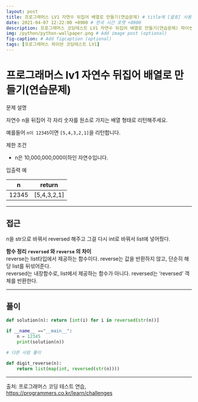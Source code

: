 ```yaml
---
layout: post
title: 프로그래머스 LV1 자연수 뒤집어 배열로 만들기(연습문제) # title에 [괄호] 사용 금지
date: 2021-04-07 12:22:00 +0900 # 한국 시간 포맷 +0900
description: 프로그래머스 코딩테스트 LV1 자연수 뒤집어 배열로 만들기(연습문제) 파이썬 # Add post description (optional)
img: /python/python-wallpaper.png # Add image post (optional)
fig-caption: # Add figcaption (optional)
tags: [프로그래머스 파이썬 코딩테스트 LV1]
---
```


# 프로그래머스 lv1 자연수 뒤집어 배열로 만들기(연습문제)

문제 설명<br>

자연수 n을 뒤집어 각 자리 숫자를 원소로 가지는 배열 형태로 리턴해주세요.<br>

예를들어 `n이 12345`이면 `[5,4,3,2,1]`을 리턴합니다.<br>

제한 조건<br>

* n은 10,000,000,000이하인 자연수입니다.<br>

입출력 예

|n|return|
|:---:|:---:|
|12345|[5,4,3,2,1]|

---

## 접근

n을 str으로 바꿔서 reversed 해주고 그걸 다시 int로 바꿔서 list에 넣어줬다.

**함수 정리**
**`reversed` 와 `reverse` 의 차이**<br>
reverse는 list타입에서 제공하는 함수이다. 
reverse는 값을 반환하지 않고, 단순히 해당 list를 뒤섞어준다.<br>
reversed는 내장함수로, list에서 제공하는 함수가 아니다. reversed는 ‘reversed’ 객체를 반환한다.<br>

---

## 풀이

```python
def solution(n): return [int(i) for i in reversed(str(n))]

if __name__ =="__main__":
    n = 12345
    print(solution(n))
```

```python
# 다른 사람 풀이 

def digit_reverse(n):
    return list(map(int, reversed(str(n))))
```

---

출처: 프로그래머스 코딩 테스트 연습, https://programmers.co.kr/learn/challenges